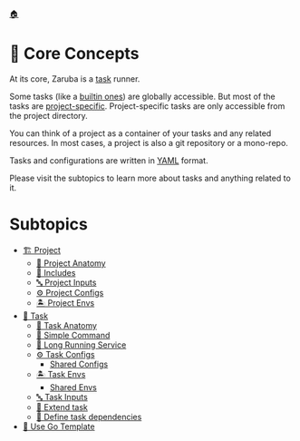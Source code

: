 <!--startTocHeader-->
[🏠](../README.md)
# 🧠 Core Concepts
<!--endTocHeader-->

At its core, Zaruba is a [task](task/README.md) runner.


Some tasks (like a [builtin ones](../core-tasks/README.md)) are globally accessible. But most of the tasks are [project-specific](project/README.md). Project-specific tasks are only accessible from the project directory.

You can think of a project as a container of your tasks and any related resources. In most cases, a project is also a git repository or a mono-repo.

Tasks and configurations are written in [YAML](https://en.wikipedia.org/wiki/YAML) format.

Please visit the subtopics to learn more about tasks and anything related to it.

<!--startTocSubtopic-->
# Subtopics
- [🏗️ Project](project/README.md)
  - [🧬 Project Anatomy](project/project-anatomy.md)
  - [🧳 Includes](project/includes.md)
  - [🔤 Project Inputs](project/project-inputs.md)
  - [⚙️ Project Configs](project/project-configs.md)
  - [🏝️ Project Envs](project/project-envs.md)
- [🔨 Task](task/README.md)
  - [🧬 Task Anatomy](task/task-anatomy.md)
  - [🥛 Simple Command](task/simple-command.md)
  - [🍹 Long Running Service](task/long-running-service.md)
  - [⚙️ Task Configs](task/task-configs/README.md)
    - [Shared Configs](task/task-configs/shared-configs.md)
  - [🏝️ Task Envs](task/task-envs/README.md)
    - [Shared Envs](task/task-envs/shared-envs.md)
  - [🔤 Task Inputs](task/task-inputs.md)
  - [🧒 Extend task](task/extend-task.md)
  - [🍲 Define task dependencies](task/define-task-dependencies.md)
- [🐹 Use Go Template](use-go-template.md)
<!--endTocSubtopic-->